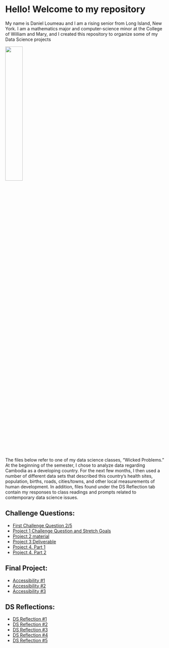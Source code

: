 # Hello! Welcome to my repository

My name is Daniel Loumeau and I am a rising senior from Long Island, New York. I am a mathematics major and computer-science minor at the College of William and Mary, and I created this repository to organize some of my Data Science projects

<img src="https://user-images.githubusercontent.com/78128831/213442149-1a46669f-3039-4565-b31f-9c2187267431.jpg" width="33%" height="33%">

The files below refer to one of my data science classes, “Wicked Problems.” At the beginning of the semester, I chose to analyze data regarding Cambodia as a developing country. For the next few months, I then used a number of different data sets that described this country’s health sites, population, births, roads, cities/towns, and other local measurements of human development. In addition, files found under the DS Reflection tab contain my responses to class readings and prompts related to contemporary data science issues. 

## Challenge Questions:
- [First Challenge Question 2/5](CHALLENGE_QUESTION.html)
- [Project 1 Challenge Question and Stretch Goals](Spatial_Population_of_Cambodia.html)
- [Project 2 material](Project_2.html)
- [Project 3 Deliverable](Project_3_Deliverable.html)
- [Project 4. Part 1](Project_4.html)
- [Project 4. Part 2](Project_4(2).html)

## Final Project:
- [Accessibility #1](accessibility1.html)
- [Accessibility #2](accessibility2.html)
- [Accessibility #3](accessibility3.html)

## DS Reflections:
- [DS Reflection #1](test_file.html)
- [DS Reflection #2](test_file2.html)
- [DS Reflection #3](test_file3.html)
- [DS Reflection #4](testfile4.html)
- [DS Reflection #5](test_code.html)


